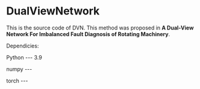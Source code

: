 # DualViewNetwork
This is the source code of DVN. This method was proposed in **A Dual-View Network For Imbalanced Fault Diagnosis of Rotating Machinery**.

Dependicies:

Python  --- 3.9

numpy  ---

torch  ---
